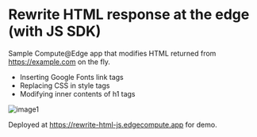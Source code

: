 # Rewrite HTML response at the edge (with JS SDK)

Sample Compute@Edge app that modifies HTML returned from https://example.com on the fly.
- Inserting Google Fonts link tags
- Replacing CSS in style tags
- Modifying inner contents of h1 tags

![image1](https://user-images.githubusercontent.com/30490956/138556508-257f4490-6bd0-4ddd-82c6-d19e3cd6d5e8.png)

Deployed at https://rewrite-html-js.edgecompute.app for demo.
